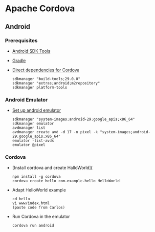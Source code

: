 # Apache Cordova

## Android

### Prerequisites

- [Android SDK Tools](https://developer.android.com/studio/index.html)

- [Gradle](https://gradle.org/install/)

- [Direct dependencies for Cordova](https://cordova.apache.org/docs/en/latest/guide/platforms/android/index.html)
  ```
  sdkmanager "build-tools;29.0.0"
  sdkmanager "extras;android;m2repository"
  sdkmanager platform-tools
  ```
### Android Emulator

- [Set up android emulator](https://cordova.apache.org/docs/en/latest/guide/platforms/android/index.html#setting-up-an-emulator)
  ```
  sdkmanager "system-images;android-29;google_apis;x86_64"
  sdkmanager emulator
  avdmanager list
  avdmanager create avd -d 17 -n pixel -k "system-images;android-29;google_apis;x86_64"
  emulator -list-avds
  emulator @pixel
  ```

### Cordova

- [Install cordova and create HalloWorld](
  ```
  npm install -g cordova
  cordova create hello com.example.hello HelloWorld
- Adapt HelloWorld example
  ```
  cd hello
  vi www/index.html
  (paste code from Carlos)
  ```
- Run Cordova in the emulator
  ```
  cordova run android
  ```
  
